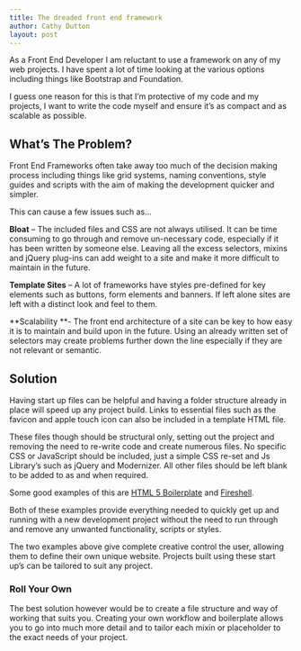 ```yaml
---
title: The dreaded front end framework
author: Cathy Dutton
layout: post
---
```

As a Front End Developer I am reluctant to use a framework on any of my web projects. I have spent a lot of time looking at the various options including things like Bootstrap and Foundation.

I guess one reason for this is that I&#8217;m protective of my code and my projects, I want to write the code myself and ensure it&#8217;s as compact and as scalable as possible.

<h2 class="heading">What&#8217;s The Problem?</h2>

Front End Frameworks often take away too much of the decision making process including things like grid systems, naming conventions, style guides and scripts with the aim of making the development quicker and simpler.

This can cause a few issues such as&#8230;

**Bloat** &#8211; The included files and CSS are not always utilised. It can be time consuming to go through and remove un-necessary code, especially if it has been written by someone else. Leaving all the excess selectors, mixins and jQuery plug-ins can add weight to a site and make it more difficult to maintain in the future.

**Template Sites** &#8211; A lot of frameworks have styles pre-defined for key elements such as buttons, form elements and banners. If left alone sites are left with a distinct look and feel to them.

**Scalability **- The front end architecture of a site can be key to how easy it is to maintain and build upon in the future. Using an already written set of selectors may create problems further down the line especially if they are not relevant or semantic.

<h2 class="heading">Solution</h2>

Having start up files can be helpful and having a folder structure already in place will speed up any project build. Links to essential files such as the favicon and apple touch icon can also be included in a template HTML file.

These files though should be structural only, setting out the project and removing the need to re-write code and create numerous files. No specific CSS or JavaScript should be included, just a simple CSS re-set and Js Library&#8217;s such as jQuery and Modernizer. All other files should be left blank to be added to as and when required.

Some good examples of this are <a href="http://html5boilerplate.com/" title="HTML 5 Boilerplate" target="_blank">HTML 5 Boilerplate</a> and <a href="http://getfireshell.com/" title="Fireshell " target="_blank">Fireshell</a>.

Both of these examples provide everything needed to quickly get up and running with a new development project without the need to run through and remove any unwanted functionality, scripts or styles.

The two examples above give complete creative control the user, allowing them to define their own unique website. Projects built using these start up&#8217;s can be tailored to suit any project.

<h3 class="heading">Roll Your Own</h3>

The best solution however would be to create a file structure and way of working that suits you. Creating your own workflow and boilerplate allows you to go into much more detail and to tailor each mixin or placeholder to the exact needs of your project.
